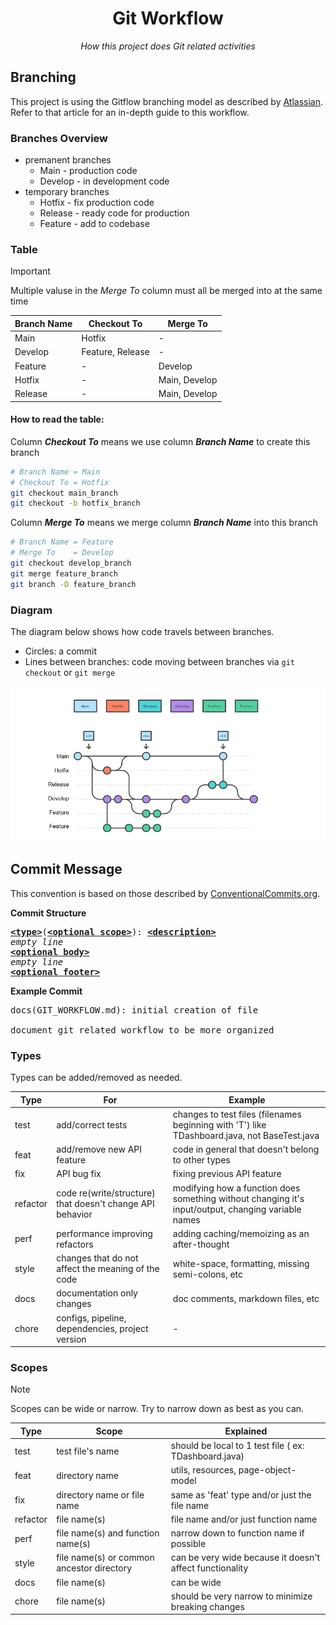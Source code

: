 <div align=center>

# Git Workflow

_How this project does Git related activities_

</div>

## Branching

This project is using the Gitflow branching model as described by [Atlassian](https://www.atlassian.com/git/tutorials/comparing-workflows/gitflow-workflow). Refer to that article for an in-depth guide to this workflow.

### Branches Overview

- premanent branches
  - Main - production code
  - Develop - in development code
- temporary branches
  - Hotfix - fix production code
  - Release - ready code for production
  - Feature - add to codebase

### Table

> [!IMPORTANT] 
> Multiple valuse in the *Merge To* column must all be merged into at the same time

| Branch Name | Checkout To      | Merge To      |
| ----------- | ---------------- | ------------- |
| Main        | Hotfix           | -             |
| Develop     | Feature, Release | -             |
| Feature     | -                | Develop       |
| Hotfix      | -                | Main, Develop |
| Release     | -                | Main, Develop |

#### How to read the table:

Column ***Checkout To*** means we use column ***Branch Name*** to create this branch

```bash
# Branch Name = Main
# Checkout To = Hotfix
git checkout main_branch
git checkout -b hotfix_branch
```

Column ***Merge To*** means we merge column ***Branch Name*** into this branch

```bash
# Branch Name = Feature
# Merge To 	  = Develop
git checkout develop_branch
git merge feature_branch
git branch -D feature_branch
```



### Diagram

The diagram below shows how code travels between branches.

- Circles: a commit
- Lines between branches: code moving between branches via `git checkout` or `git merge`

![Gitflow branching diagram](assets/Gitflow.png)

## Commit Message

This convention is based on those described by [ConventionalCommits.org](https://www.conventionalcommits.org/en/v1.0.0/).

**Commit Structure**

<pre>
<b><a href="#types">&lt;type&gt;</a></b></font>(<b><a href="#scopes">&lt;optional scope&gt;</a></b>): <b><a href="#description">&lt;description&gt;</a></b>
<em>empty line</em>
<b><a href="#body">&lt;optional body&gt;</a></b>
<em>empty line</em>
<b><a href="#footer">&lt;optional footer&gt;</a></b>
</pre>

**Example Commit**

<pre>
docs(GIT_WORKFLOW.md): initial creation of file

document git related workflow to be more organized
</pre>

### Types

Types can be added/removed as needed. 
<!-- If removed, add to the second table. -->

| Type 		 | For 																	 											 | Example 
| - 	 		 | - 	 																	 											 | - 			 
| test  	 | add/correct tests 										 											 | changes to test files (filenames beginning with 'T') like TDashboard.java, not BaseTest.java 
| feat 		 | add/remove new API feature 					 											 | code in general that doesn't belong to other types 
| fix	 		 | API bug fix 													 											 | fixing previous API feature 
| refactor | code re(write/structure) that doesn't change API behavior 	 | modifying how a function does something without changing it's input/output, changing variable names 
| perf 		 | performance improving refactors 			 											 | adding caching/memoizing as an after-thought 
| style 	 | changes that do not affect the meaning of the code 				 | white-space, formatting, missing semi-colons, etc 
| docs  	 | documentation only changes 					 											 | doc comments, markdown files, etc 
| chore 	 | configs, pipeline, dependencies, project version						 | - 

<!-- Removed Types:
| Type 		 | For 																	 											 | Example | Became
| - 	 		 | - 	 																	 											 | - 			 | - -->

### Scopes

> [!NOTE] 
> Scopes can be wide or narrow. Try to narrow down as best as you can.

| Type 		 | Scope 																		 | Explained 
| - 	 		 | -																				 | -
| test  	 | test file's name  											 	 | should be local to 1 test file ( ex: TDashboard.java)
| feat 		 | directory name 													 | utils, resources, page-object-model
| fix	 		 | directory name or file name 						 	 | same as 'feat' type and/or just the file name
| refactor | file name(s) 														 | file name and/or just function name
| perf 		 | file name(s) and function name(s) 			 	 | narrow down to function name if possible
| style 	 | file name(s) or common ancestor directory | can be very wide because it doesn't affect functionality
| docs  	 | file name(s) 														 | can be wide
| chore 	 | file name(s) 														 | should be very narrow to minimize breaking changes